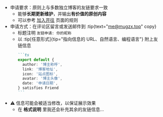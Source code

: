 <!-- 友链页面的“申请友链”要求 -->

- 申请要求：原则上与多数独立博客的友链要求一致
  - 能够**长期更新维护**，并输出**有价值的原创内容**
  - 可以参考 [加入开往](https://www.travellings.cn/docs/join.html) 页面的规则
- 申请方式：在评论区留言或发送邮件到 :tip{text="me@mugzx.top" copy}
  - 标题注明 `友链申请: 你的昵称`
  - 以 :tip[任意形式]{tip="指向信息的 URL、自然语言、编程语言"} 附上友链信息
    ````md
    ```ts
    export default {
      author: '博主称呼',
      link: '博客地址',
      icon: '站点图标',
      avatar: '博主头像',
      date: '申请日期',
    } satisfies Friend
    ```
    ````
- ⚠️ 信息可能会被适当修改，以保证展示效果
  - 在 **格式说明** 里我还会补充其余的友链信息…
